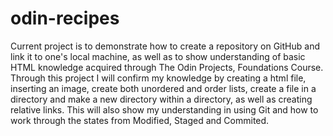 # odin-recipes
Current project is to demonstrate how to create a repository on GitHub and link it to one's local machine, as well as to show understanding of basic HTML knowledge acquired through The Odin Projects, Foundations Course. Through this project I will confirm my knowledge by creating a html file, inserting an image, create both unordered and order lists, create a file in a directory and make a new directory within a directory, as well as creating relative links. This will also show my understanding in using Git and how to work through the states from Modified, Staged and Commited.
